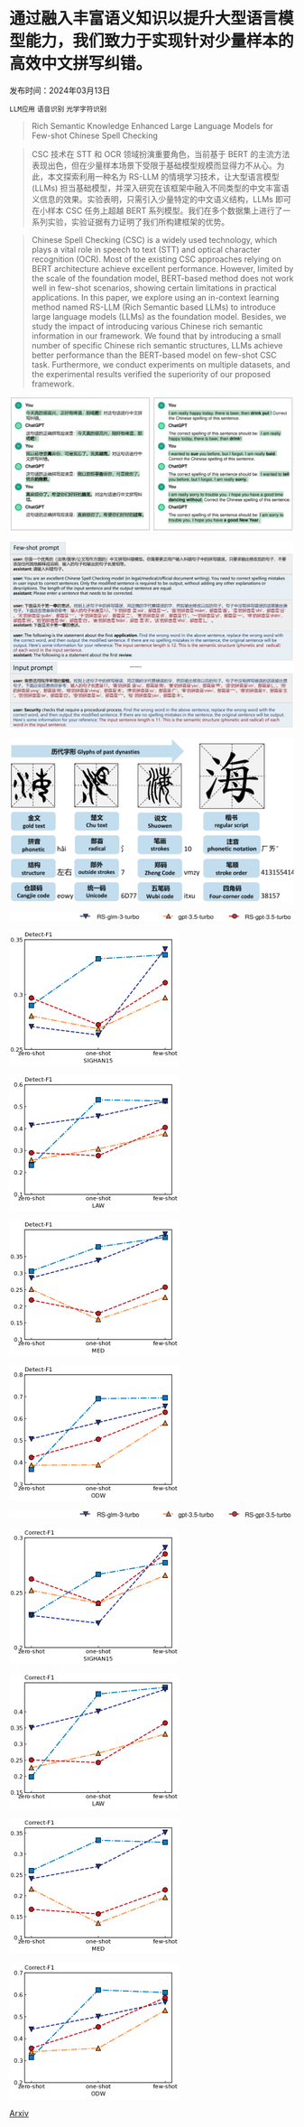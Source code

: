 # 通过融入丰富语义知识以提升大型语言模型能力，我们致力于实现针对少量样本的高效中文拼写纠错。

发布时间：2024年03月13日

`LLM应用` `语音识别` `光学字符识别`

> Rich Semantic Knowledge Enhanced Large Language Models for Few-shot Chinese Spell Checking

> CSC 技术在 STT 和 OCR 领域扮演重要角色，当前基于 BERT 的主流方法表现出色，但在少量样本场景下受限于基础模型规模而显得力不从心。为此，本文探索利用一种名为 RS-LLM 的情境学习技术，让大型语言模型 (LLMs) 担当基础模型，并深入研究在该框架中融入不同类型的中文丰富语义信息的效果。实验表明，只需引入少量特定的中文语义结构，LLMs 即可在小样本 CSC 任务上超越 BERT 系列模型。我们在多个数据集上进行了一系列实验，实验证据有力证明了我们所构建框架的优势。

> Chinese Spell Checking (CSC) is a widely used technology, which plays a vital role in speech to text (STT) and optical character recognition (OCR). Most of the existing CSC approaches relying on BERT architecture achieve excellent performance. However, limited by the scale of the foundation model, BERT-based method does not work well in few-shot scenarios, showing certain limitations in practical applications. In this paper, we explore using an in-context learning method named RS-LLM (Rich Semantic based LLMs) to introduce large language models (LLMs) as the foundation model. Besides, we study the impact of introducing various Chinese rich semantic information in our framework. We found that by introducing a small number of specific Chinese rich semantic structures, LLMs achieve better performance than the BERT-based model on few-shot CSC task. Furthermore, we conduct experiments on multiple datasets, and the experimental results verified the superiority of our proposed framework.

![通过融入丰富语义知识以提升大型语言模型能力，我们致力于实现针对少量样本的高效中文拼写纠错。](../../../paper_images/2403.08492/x1.png)

![通过融入丰富语义知识以提升大型语言模型能力，我们致力于实现针对少量样本的高效中文拼写纠错。](../../../paper_images/2403.08492/x2.png)

![通过融入丰富语义知识以提升大型语言模型能力，我们致力于实现针对少量样本的高效中文拼写纠错。](../../../paper_images/2403.08492/x3.png)

![通过融入丰富语义知识以提升大型语言模型能力，我们致力于实现针对少量样本的高效中文拼写纠错。](../../../paper_images/2403.08492/x4.png)

![通过融入丰富语义知识以提升大型语言模型能力，我们致力于实现针对少量样本的高效中文拼写纠错。](../../../paper_images/2403.08492/x5.png)

![通过融入丰富语义知识以提升大型语言模型能力，我们致力于实现针对少量样本的高效中文拼写纠错。](../../../paper_images/2403.08492/x6.png)

![通过融入丰富语义知识以提升大型语言模型能力，我们致力于实现针对少量样本的高效中文拼写纠错。](../../../paper_images/2403.08492/x7.png)

![通过融入丰富语义知识以提升大型语言模型能力，我们致力于实现针对少量样本的高效中文拼写纠错。](../../../paper_images/2403.08492/x8.png)

![通过融入丰富语义知识以提升大型语言模型能力，我们致力于实现针对少量样本的高效中文拼写纠错。](../../../paper_images/2403.08492/x9.png)

![通过融入丰富语义知识以提升大型语言模型能力，我们致力于实现针对少量样本的高效中文拼写纠错。](../../../paper_images/2403.08492/x10.png)

![通过融入丰富语义知识以提升大型语言模型能力，我们致力于实现针对少量样本的高效中文拼写纠错。](../../../paper_images/2403.08492/x11.png)

![通过融入丰富语义知识以提升大型语言模型能力，我们致力于实现针对少量样本的高效中文拼写纠错。](../../../paper_images/2403.08492/x12.png)

![通过融入丰富语义知识以提升大型语言模型能力，我们致力于实现针对少量样本的高效中文拼写纠错。](../../../paper_images/2403.08492/x13.png)

[Arxiv](https://arxiv.org/abs/2403.08492)